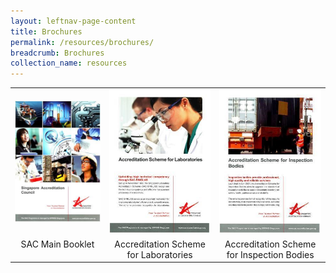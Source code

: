 ```yaml
---
layout: leftnav-page-content
title: Brochures
permalink: /resources/brochures/
breadcrumb: Brochures
collection_name: resources
---
```


<table border="0" cellpadding="20">
  <tbody>
    <tr style="text-align:center">
      <td style="text-align:center; border:0;">
        <a href="/files/brochures/SAC%20Brochure%20(Main%20Booklet).pdf"><img src="/images/brochures/SAC-Brochure.jpg" alt="SAC Main Booklet"/></a>
      </td>
      <td style="text-align:center; border:0;">
        <a href="/files/brochures/SAC%20Brochure%20-%20Accreditation%20Scheme%20for%20Laboratories.pdf"><img src="/images/brochures/SAC-Brochures-LA.jpg" alt="Laboratories Scheme"/></a>
      </td>
      <td style="text-align:center; border:0;">
        <a href="/files/brochures/SAC%20Brochure%20-%20Accreditation%20Scheme%20for%20Inspection%20Bodies.pdf"><img src="/images/brochures/SAC-Brochures-IB.jpg" alt="Inspection Bodies Scheme"/></a>
      </td>
    </tr>
    <tr style="text-align:center">
      <td valign="top" style="text-align:center; border:0;">SAC Main Booklet</td>
      <td valign="top" style="text-align:center; border:0;">Accreditation Scheme for Laboratories</td>
      <td valign="top" style="text-align:center; border:0;">Accreditation Scheme for Inspection Bodies</td>
    </tr>
  </tbody>
 </table>
